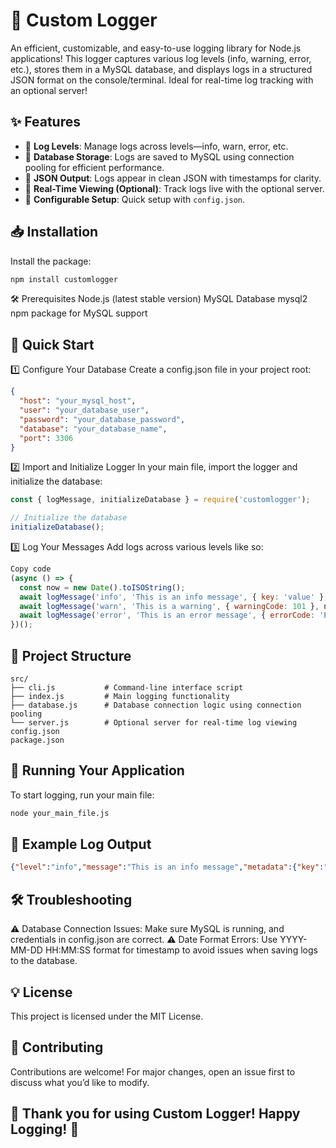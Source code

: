 
# 🎉 Custom Logger

An efficient, customizable, and easy-to-use logging library for Node.js applications! This logger captures various log levels (info, warning, error, etc.), stores them in a MySQL database, and displays logs in a structured JSON format on the console/terminal. Ideal for real-time log tracking with an optional server!

## ✨ Features

- 🔹 **Log Levels**: Manage logs across levels—info, warn, error, etc.
- 🔹 **Database Storage**: Logs are saved to MySQL using connection pooling for efficient performance.
- 🔹 **JSON Output**: Logs appear in clean JSON with timestamps for clarity.
- 🔹 **Real-Time Viewing (Optional)**: Track logs live with the optional server.
- 🔹 **Configurable Setup**: Quick setup with `config.json`.

## 📥 Installation

Install the package:

```bash
npm install customlogger
```

🛠 Prerequisites
Node.js (latest stable version)
MySQL Database
mysql2 npm package for MySQL support

## 🚀 Quick Start
1️⃣ Configure Your Database
Create a config.json file in your project root:

```json
{
  "host": "your_mysql_host",
  "user": "your_database_user",
  "password": "your_database_password",
  "database": "your_database_name",
  "port": 3306
}
```
2️⃣ Import and Initialize Logger
In your main file, import the logger and initialize the database:

```javascript
const { logMessage, initializeDatabase } = require('customlogger');

// Initialize the database
initializeDatabase();
```

3️⃣ Log Your Messages
Add logs across various levels like so:

```javascript
Copy code
(async () => {
  const now = new Date().toISOString();
  await logMessage('info', 'This is an info message', { key: 'value' }, now);
  await logMessage('warn', 'This is a warning', { warningCode: 101 }, now);
  await logMessage('error', 'This is an error message', { errorCode: 'E500' }, now);
})();
```

## 📂 Project Structure
```plaintext
src/
├── cli.js           # Command-line interface script
├── index.js         # Main logging functionality
├── database.js      # Database connection logic using connection pooling
└── server.js        # Optional server for real-time log viewing
config.json          
package.json
```
## 🏃 Running Your Application
To start logging, run your main file:

```bash
node your_main_file.js
```

## 📝 Example Log Output
```json
{"level":"info","message":"This is an info message","metadata":{"key":"value"},"timestamp":"2024-10-30T19:04:31.758Z"}
```

## 🛠 Troubleshooting
⚠️ Database Connection Issues: Make sure MySQL is running, and credentials in config.json are correct.
⚠️ Date Format Errors: Use YYYY-MM-DD HH:MM:SS format for timestamp to avoid issues when saving logs to the database.

## 💡 License
This project is licensed under the MIT License.

## 🤝 Contributing
Contributions are welcome! For major changes, open an issue first to discuss what you’d like to modify.

## 🎉 Thank you for using Custom Logger! Happy Logging! 🚀